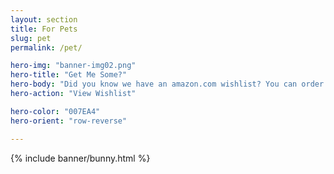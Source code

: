 ```yaml
---
layout: section
title: For Pets
slug: pet
permalink: /pet/

hero-img: "banner-img02.png"
hero-title: "Get Me Some?"
hero-body: "Did you know we have an amazon.com wishlist? You can order treats and toys (and supplies) for us."
hero-action: "View Wishlist"

hero-color: "007EA4"
hero-orient: "row-reverse"

---
```


{% include banner/bunny.html %}
